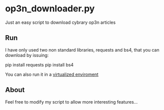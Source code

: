 op3n_downloader.py
===================
Just an easy script to download cybrary op3n articles 

Run
-----

I have only used two non standard libraries, requests and bs4, that you can download by issuing:

pip install requests
pip install bs4

You can also run it in a [virtualized enviroment](https://virtualenv.pypa.io/en/stable/)

About
-------

Feel free to modify my script to allow more interesting features...
